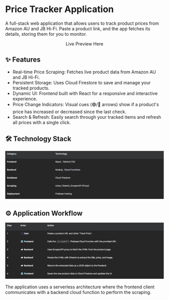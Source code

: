 # Price Tracker Application

A full-stack web application that allows users to track product prices from Amazon AU and JB Hi-Fi. Paste a product link, and the app fetches its details, storing them for you to monitor.

<p align="center">

<a href="https://web-tracker-312f2.web.app/" style="text-decoration: none;">
Live Preview Here
</a>

</p>

## ✨ Features

- Real-time Price Scraping: Fetches live product data from Amazon AU and JB Hi-Fi.
- Persistent Storage: Uses Cloud Firestore to save and manage your tracked products.
- Dynamic UI: Frontend built with React for a responsive and interactive experience.
- Price Change Indicators: Visual cues (🟢/🔴 arrows) show if a product's price has increased or decreased since the last check.
- Search & Refresh: Easily search through your tracked items and refresh all prices with a single click.

## 🛠️ Technology Stack

![alt text](image.png)

## ⚙️ Application Workflow

![alt text](image-1.png)

The application uses a serverless architecture where the frontend client communicates with a backend cloud function to perform the scraping.
